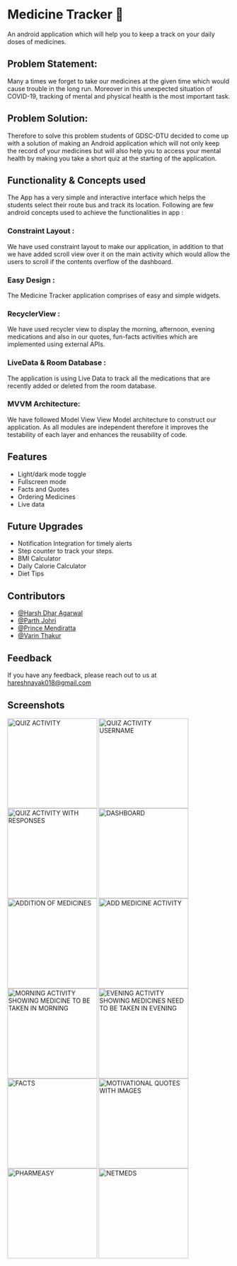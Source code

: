# Medicine Tracker 💊
An android application which will help you to keep a track on your daily doses of medicines.
## Problem Statement:

Many a times we forget to take our medicines at the given time which would cause trouble in the long run. Moreover in this unexpected situation of COVID-19, tracking of mental and physical health is the most important task.
 
## Problem Solution:
Therefore to solve this problem students of GDSC-DTU decided to come up with a solution of making an Android application which will not only keep the record of your medicines but will also help you to access your mental health by making you take a short quiz at the starting of the application.

## Functionality & Concepts used

The App has a very simple and interactive interface which helps the students select their route bus and track its location. Following are few android concepts used to achieve the functionalities in app :

### Constraint Layout : 
We have used constraint layout to make our application, in addition to that we have added scroll view over it on the main activity which would allow the users to scroll if the contents overflow of the dashboard. 

### Easy Design : 

The Medicine Tracker application comprises of easy and simple widgets.

### RecyclerView : 
We have used recycler view to display the morning, afternoon, evening medications and also in our quotes, fun-facts activities which are implemented using external APIs.

### LiveData & Room Database : 
The application is using Live Data to track all the medications that are recently added or deleted from the room database.

### MVVM Architecture: 
We have followed Model View View Model architecture to construct our application. As all modules are independent therefore it improves the testability of each layer and enhances the reusability of code.


## Features

- Light/dark mode toggle
- Fullscreen mode
- Facts and Quotes
- Ordering Medicines
- Live data

## Future Upgrades 

- Notification Integration for timely alerts
- Step counter to track your steps.
- BMI Calculator
- Daily Calorie Calculator
- Diet Tips


## Contributors

- [@Harsh Dhar Agarwal](https://github.com/hd-agarwal)
- [@Parth Johri](https://github.com/ParthJohri)
- [@Prince Mendiratta](https://github.com/Prince-Mendiratta)
- [@Varin Thakur](https://github.com/VarinThakur)

## Feedback

If you have any feedback, please reach out to us at hareshnayak018@gmail.com


## Screenshots
<img width="203" align="left" alt="QUIZ ACTIVITY" src="https://user-images.githubusercontent.com/76129377/148777270-26b139f5-63c2-4deb-b580-60396b227a0f.png">

<img width="203" align="center" alt="QUIZ ACTIVITY USERNAME" src="https://user-images.githubusercontent.com/76129377/148777284-3b6d1271-5045-4947-bc2b-5834046d51e8.png">

<img width="203" align="left" alt="QUIZ ACTIVITY WITH RESPONSES" src="https://user-images.githubusercontent.com/76129377/148777290-c4187796-d3df-474d-8b47-d232c9927a5d.png">

<img width="203" align="left" alt="DASHBOARD" src="https://user-images.githubusercontent.com/76129377/148760195-01258c42-6498-400d-a28e-ba85760f601f.png">

<img width="203" align="center" alt="ADD MEDICINE ACTIVITY" src="https://user-images.githubusercontent.com/76129377/148760179-c8c4705a-2c47-4e51-9e87-793661138a2a.png">

<img width="203" align="left" alt="ADDITION OF MEDICINES" src="https://user-images.githubusercontent.com/76129377/148760190-4cc96431-2f40-4a03-8ea1-3cfcc89a3e5a.png">

<img width="203" align="left" alt="MORNING ACTIVITY SHOWING MEDICINE TO BE TAKEN IN MORNING" src="https://user-images.githubusercontent.com/76129377/148760207-a2f546ae-3054-4afc-935d-9f48a56b3339.png">

<img width="203" align="center" alt="EVENING ACTIVITY SHOWING MEDICINES NEED TO BE TAKEN IN EVENING" src="https://user-images.githubusercontent.com/76129377/148760202-b8732fe9-9319-477d-bbb3-953bd4bf943e.png">

<img width="203" align="left" alt="FACTS" src="https://user-images.githubusercontent.com/76129377/148760204-fdb78de6-b803-4206-b817-e88b85d005e7.png">

<img width="203" align="left" alt="MOTIVATIONAL QUOTES WITH IMAGES" src="https://user-images.githubusercontent.com/76129377/148760209-fc077c6c-a7cd-4524-9c89-c04fd43b3d85.png">

<img width="203" align="center" alt="NETMEDS " src="https://user-images.githubusercontent.com/76129377/148760234-8868da8d-359f-40e8-aa54-e530ffb82701.png">

<img width="203" align="left" alt="PHARMEASY" src="https://user-images.githubusercontent.com/76129377/148760238-2a07d9c5-6c36-4e5e-9c73-72f53fd59067.png">



